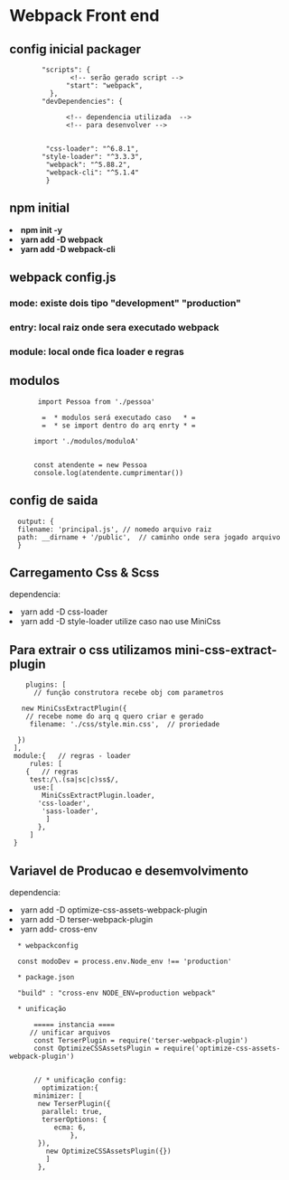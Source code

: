 #    Webpack Front end

<section>
 <h2> config inicial packager </h2>
          
          
            "scripts": {  
                   <!-- serão gerado script -->
                  "start": "webpack",
              },         
            "devDependencies": {
                  
                  <!-- dependencia utilizada  -->
                  <!-- para desenvolver -->


             "css-loader": "^6.8.1",
            "style-loader": "^3.3.3",
             "webpack": "^5.88.2",
             "webpack-cli": "^5.1.4"
             }

</section>

<h2> npm initial </h2>

<li> <b>npm init -y </b>
<li> <b>yarn add -D webpack </b>
<li> <b>yarn add -D webpack-cli  </b>



 <h2> webpack config.js </h2>


 <h3>mode: existe dois tipo "development" "production"  </h3>
 <h3>entry:  local raiz onde sera executado webpack </h3>
 <h3>module: local onde fica loader e regras  </h3>
 <h3></h3>
 <h3></h3>
 <h3></h3>


<section>
 <h2> modulos </h2>
          
          
           import Pessoa from './pessoa'
           
            =  * modulos será executado caso   * =
            =  * se import dentro do arq enrty * =
           
          import './modulos/moduloA'
          
          
          const atendente = new Pessoa
          console.log(atendente.cumprimentar())

</section>
<section>
 <h2> config de saida </h2>
                    
      output: {
      filename: 'principal.js', // nomedo arquivo raiz
      path: __dirname + '/public',  // caminho onde sera jogado arquivo
      }
  

</section>
<section>

</section>
<section>

 <h2> Carregamento Css  & Scss</h2>
  <p> dependencia:
  <li> yarn add -D css-loader
  <li> yarn add -D style-loader utilize caso nao use MiniCss

<br>

  <h2> Para extrair o css utilizamos mini-css-extract-plugin</h2>


        plugins: [
          // função construtora recebe obj com parametros

       new MiniCssExtractPlugin({
        // recebe nome do arq q quero criar e gerado
         filename: './css/style.min.css',  // proriedade
        
      })
     ],
     module:{   // regras - loader
         rules: [
        {   // regras
         test:/\.(sa|sc|c)ss$/,
          use:[
            MiniCssExtractPlugin.loader,
           'css-loader',
            'sass-loader',
             ]
           }, 
         ]
     }  
</section>
 <h2> Variavel de Producao e desemvolvimento</h2>
   <p> dependencia: </p>
  <li> yarn add -D optimize-css-assets-webpack-plugin
  <li> yarn add -D terser-webpack-plugin 
  <li> yarn add- cross-env

<br>
                    
      * webpackconfig

      const modoDev = process.env.Node_env !== 'production'
      
      * package.json

      "build" : "cross-env NODE_ENV=production webpack"

      * unificação 

          ===== instancia ====
         // unificar arquivos
          const TerserPlugin = require('terser-webpack-plugin')
          const OptimizeCSSAssetsPlugin = require('optimize-css-assets-webpack-plugin')


          // * unificação config:
            optimization:{
          minimizer: [
           new TerserPlugin({
            parallel: true,
            terserOptions: {
               ecma: 6,
                   },
           }),
             new OptimizeCSSAssetsPlugin({})
             ]
           },

      
      
      
      
      
      
      
      
      
  
      


